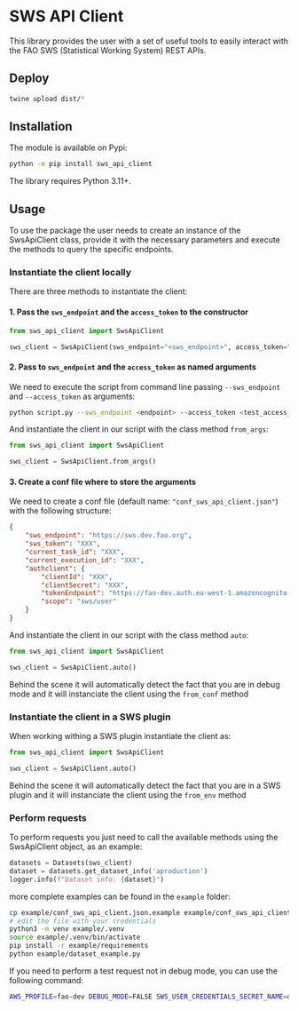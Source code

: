 # SWS API Client

This library provides the user with a set of useful tools to easily interact with the FAO SWS (Statistical Working System) REST APIs.

## Deploy

```bash
twine upload dist/*
```

## Installation

The module is available on Pypi:

```bash
python -m pip install sws_api_client
```

The library requires Python 3.11+.

## Usage

To use the package the user needs to create an instance of the SwsApiClient class, provide it with the necessary parameters and execute the methods to query the specific endpoints.  

### Instantiate the client locally

There are three methods to instantiate the client:

#### 1. Pass the `sws_endpoint` and the `access_token` to the constructor

```python
from sws_api_client import SwsApiClient

sws_client = SwsApiClient(sws_endpoint="<sws_endpoint>", access_token="<access_token>")
```

#### 2. Pass to `sws_endpoint` and the `access_token` as named arguments

We need to execute the script from command line passing `--sws_endpoint` and `--access_token` as arguments:

```bash
python script.py --sws_endpoint <endpoint> --access_token <test_access_token>
```

And instantiate the client in our script with the class method `from_args`:

```python
from sws_api_client import SwsApiClient

sws_client = SwsApiClient.from_args()
```

#### 3. Create a conf file where to store the arguments

We need to create a conf file (default name: `"conf_sws_api_client.json"`) with the following structure:

```json
{
    "sws_endpoint": "https://sws.dev.fao.org",
    "sws_token": "XXX",
    "current_task_id": "XXX",
    "current_execution_id": "XXX",
    "authclient": {
        "clientId": "XXX",
        "clientSecret": "XXX",
        "tokenEndpoint": "https://fao-dev.auth.eu-west-1.amazoncognito.com/oauth2/token",
        "scope": "sws/user"
    }
}
```

And instantiate the client in our script with the class method `auto`:

```python
from sws_api_client import SwsApiClient

sws_client = SwsApiClient.auto()
```

Behind the scene it will automatically detect the fact that you are in debug mode and it will instanciate the client using the `from_conf` method

### Instantiate the client in a SWS plugin

When working withing a SWS plugin instantiate the client as:

```python
from sws_api_client import SwsApiClient

sws_client = SwsApiClient.auto()
```

Behind the scene it will automatically detect the fact that you are in a SWS plugin and it will instanciate the client using the `from_env` method

### Perform requests

To perform requests you just need to call the available methods using the SwsApiClient object, as an example:

```python
datasets = Datasets(sws_client)
dataset = datasets.get_dataset_info('aproduction')
logger.info(f"Dataset info: {dataset}")
```

more complete examples can be found in the `example` folder:

```bash
cp example/conf_sws_api_client.json.example example/conf_sws_api_client.json
# edit the file with your credentials
python3 -m venv example/.venv
source example/.venv/bin/activate
pip install -r example/requirements
python example/dataset_example.py
```

If you need to perform a test request not in debug mode, you can use the following command:
    
```bash
AWS_PROFILE=fao-dev DEBUG_MODE=FALSE SWS_USER_CREDENTIALS_SECRET_NAME=dev/sws/user_client SWS_TOKEN=YOUR_TOKEN SWS_ENDPOINT=https://sws.dev.fao.org python3 dataset_example.py
```
